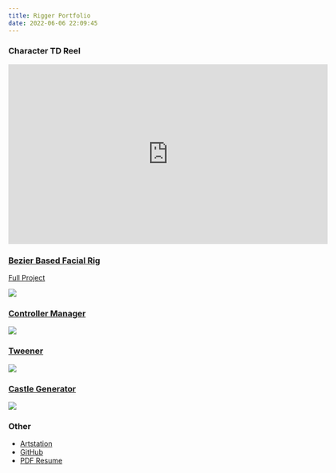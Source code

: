 ```yaml
---
title: Rigger Portfolio
date: 2022-06-06 22:09:45
---
```


### Character TD Reel

<iframe src="https://player.vimeo.com/video/390245100?h=1d8fbf699c" width="640" height="360" frameborder="0" allow="autoplay; fullscreen; picture-in-picture" allowfullscreen></iframe>
<p><a href="https://vimeo.com/390245100">

### Bezier Based Facial Rig
[Full Project](https://mixcode.tv/disney-junior-ident-series-2019)

![](https://cdnb.artstation.com/p/assets/images/images/015/596/623/original/light-fish-chen-flexible-face-combine.gif?1589187556)

### [Controller Manager](https://github.com/n795113/controller-manager)
![](https://user-images.githubusercontent.com/23650308/172152977-ef9a6a5f-8b41-473c-871e-4180a6acf4ab.gif)

### [Tweener](https://github.com/n795113/tweener)
![](https://user-images.githubusercontent.com/23650308/172175600-ec0a9371-6d67-469c-af6a-84016f3c477b.gif)

### [Castle Generator](https://github.com/n795113/mel-castle-creator)
![](https://user-images.githubusercontent.com/23650308/172132439-9f8df203-e568-4feb-8f53-a975d4f035b7.gif)

### Other
- [Artstation](https://www.artstation.com/lightfishchen)
- [GitHub](https://github.com/n795113?tab=repositories&q=maya)
- [PDF Resume](/portfolio/rigger/Rigger-Resume.pdf)